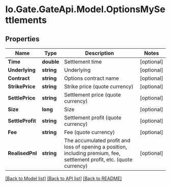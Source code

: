
# Io.Gate.GateApi.Model.OptionsMySettlements

## Properties

Name | Type | Description | Notes
------------ | ------------- | ------------- | -------------
**Time** | **double** | Settlement time | [optional] 
**Underlying** | **string** | Underlying | [optional] 
**Contract** | **string** | Options contract name | [optional] 
**StrikePrice** | **string** | Strike price (quote currency) | [optional] 
**SettlePrice** | **string** | Settlement price (quote currency) | [optional] 
**Size** | **long** | Size | [optional] 
**SettleProfit** | **string** | Settlement profit (quote currency) | [optional] 
**Fee** | **string** | Fee (quote currency) | [optional] 
**RealisedPnl** | **string** | The accumulated profit and loss of opening a position, including premium, fee, settlement profit, etc. (quote currency) | [optional] 

[[Back to Model list]](../README.md#documentation-for-models)
[[Back to API list]](../README.md#documentation-for-api-endpoints)
[[Back to README]](../README.md)
